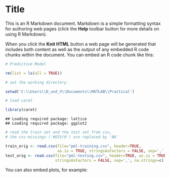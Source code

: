 Title
========================================================

This is an R Markdown document. Markdown is a simple formatting syntax for authoring web pages (click the **Help** toolbar button for more details on using R Markdown).

When you click the **Knit HTML** button a web page will be generated that includes both content as well as the output of any embedded R code chunks within the document. You can embed an R code chunk like this:


```r
# Predictive Model

rm(list = ls(all = TRUE))

# set the working directory

setwd('C:\\Users\\D_und_V\\Documents\\MATLAB\\Practical')

# load caret 

library(caret)
```

```
## Loading required package: lattice
## Loading required package: ggplot2
```

```r
# read the train set and the test set from csv, 
# the csv-missings ('#DIV/0') are replaced by 'NA'

train_orig <- read.csv(file="pml-training.csv", header=TRUE, 
                       as.is = TRUE, stringsAsFactors = FALSE, sep=',', na.strings=c('NA','','#DIV/0!'))
test_orig <- read.csv(file="pml-testing.csv", header=TRUE, as.is = TRUE, 
                      stringsAsFactors = FALSE, sep=',', na.strings=c('NA','','#DIV/0!'))
```

You can also embed plots, for example:




